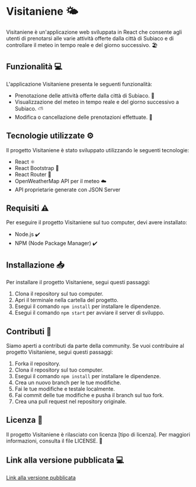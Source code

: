 # Visitaniene :sun_behind_small_cloud:

Visitaniene è un'applicazione web sviluppata in React che consente agli utenti di prenotarsi alle varie attività offerte dalla città di Subiaco e di controllare il meteo in tempo reale e del giorno successivo. :beach_umbrella:

## Funzionalità :computer:

L'applicazione Visitaniene presenta le seguenti funzionalità:

- Prenotazione delle attività offerte dalla città di Subiaco. :calendar:
- Visualizzazione del meteo in tempo reale e del giorno successivo a Subiaco. :partly_sunny:
- Modifica o cancellazione delle prenotazioni effettuate. :pencil:

## Tecnologie utilizzate :gear:

Il progetto Visitaniene è stato sviluppato utilizzando le seguenti tecnologie:

- React :atom_symbol:
- React Bootstrap :art:
- React Router :arrows_counterclockwise:
- OpenWeatherMap API per il meteo :cloud:
- API proprietarie generate con JSON Server

## Requisiti :warning:

Per eseguire il progetto Visitaniene sul tuo computer, devi avere installato:

- Node.js :heavy_check_mark:
- NPM (Node Package Manager) :heavy_check_mark:

## Installazione :inbox_tray:

Per installare il progetto Visitaniene, segui questi passaggi:

1. Clona il repository sul tuo computer.
2. Apri il terminale nella cartella del progetto.
3. Esegui il comando `npm install` per installare le dipendenze.
4. Esegui il comando `npm start` per avviare il server di sviluppo.

## Contributi :raising_hand:

Siamo aperti a contributi da parte della community. Se vuoi contribuire al progetto Visitaniene, segui questi passaggi:

1. Forka il repository.
2. Clona il repository sul tuo computer.
3. Esegui il comando `npm install` per installare le dipendenze.
4. Crea un nuovo branch per le tue modifiche.
5. Fai le tue modifiche e testale localmente.
6. Fai commit delle tue modifiche e pusha il branch sul tuo fork.
7. Crea una pull request nel repository originale.

## Licenza :page_with_curl:

Il progetto Visitaniene è rilasciato con licenza [tipo di licenza]. Per maggiori informazioni, consulta il file LICENSE. :scroll:

## Link alla versione pubblicata :computer:
[Link alla versione pubblicata](https://github.com/Pibe83/progetto-finale)
